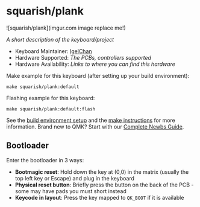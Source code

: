 # squarish/plank

![squarish/plank](imgur.com image replace me!)

*A short description of the keyboard/project*

* Keyboard Maintainer: [IgelChan](https://github.com/IgelChan)
* Hardware Supported: *The PCBs, controllers supported*
* Hardware Availability: *Links to where you can find this hardware*

Make example for this keyboard (after setting up your build environment):

    make squarish/plank:default

Flashing example for this keyboard:

    make squarish/plank:default:flash

See the [build environment setup](https://docs.qmk.fm/#/getting_started_build_tools) and the [make instructions](https://docs.qmk.fm/#/getting_started_make_guide) for more information. Brand new to QMK? Start with our [Complete Newbs Guide](https://docs.qmk.fm/#/newbs).

## Bootloader

Enter the bootloader in 3 ways:

* **Bootmagic reset**: Hold down the key at (0,0) in the matrix (usually the top left key or Escape) and plug in the keyboard
* **Physical reset button**: Briefly press the button on the back of the PCB - some may have pads you must short instead
* **Keycode in layout**: Press the key mapped to `QK_BOOT` if it is available
